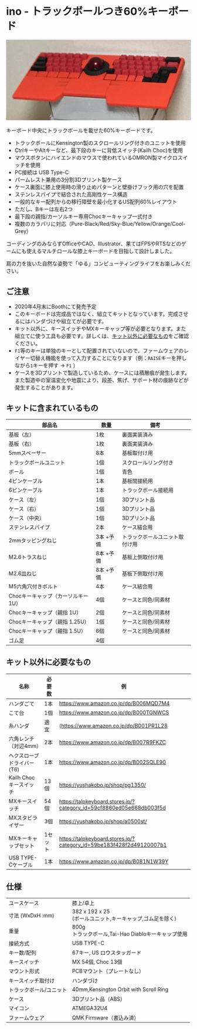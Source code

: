 # ino - トラックボールつき60%キーボード

![ino](img/ino.jpg)

キーボード中央にトラックボールを載せた60%キーボードです。

- トラックボールにKensington製のスクロールリング付きのユニットを使用
- CtrlキーやAltキーなど、最下段のキーに背低スイッチ(Kailh Choc)を使用
- マウスボタンにハイエンドのマウスで使われているOMRON製マイクロスイッチを使用
- PC接続は USB Type-C
- パームレスト兼用の3分割3Dプリント製ケース
- ケース裏面に膝上使用時の滑り止めパターンと壁掛けフック用の穴を配置
- ステンレスパイプで結合された高剛性ケース構造
- 一般的なキー配列からの移行障壁を最小化するUS配列60%レイアウト
- ただし、Bキーは左右2つ
- 最下段の親指/カーソルキー専用Chocキーキャップ一式付き
- 複数のカラバリに対応（Pure-Black/Red/Sky-Blue/Yellow/Orange/Cool-Grey）

コーディングのみならずOfficeやCAD、Illustrator、果てはFPSやRTSなどのゲームにも使えるマルチロールな膝上キーボードを目指して設計しました。

肩の力を抜いた自然な姿勢で「ゆる」コンピューティングライフをお楽しみください。

## ご注意

- 2020年4月末にBoothにて発売予定
- このキーボードは完成品ではなく、組立てキットとなっています。完成させるにはハンダづけや組立てが必要です。
- キット以外に、キースイッチやMXキーキャップ等が必要となります。また組立てに使う工具も必要です。詳しくは、[キット以外に必要なもの](#キット以外に必要なもの)をご確認ください。
- `F1`等のキーは単独のキーとして配置されていないので、ファームウェアのレイヤー切替え機能を使って入力することになります（例：`RAISE`キーを押しながら`1`キーを押す → `F1` ）
- ケースを3Dプリントで製造しているため、ケースには積層痕が発生します。また製造中の室温変化や地震により、段差、焦げ、サポート材の痕跡などが発生することがあります。

## キットに含まれているもの

| 部品名|数量|備考|
|------|----|----|
| 基板（左）|1枚|裏面実装済み|
| 基板（右）|1枚|裏面実装済み|
| 5mmスペーサー|8本|基板取付け用|
| トラックボールユニット |1個|スクロールリング付き |
| ボール |1個|青色 |
| 4ピンケーブル |1本|基板間接続用|
| 6ピンケーブル |1本|トラックボール接続用|
| ケース（左）|1個|3Dプリント品|
| ケース（右）|1個|3Dプリント品|
| ケース（中央）|1個|3Dプリント品|
| ステンレスパイプ |2本|ケース結合用|
| 2mmタッピングねじ |3本 +予備|トラックボールユニット取付け用|
| M2.6トラスねじ|8本 +予備|基板上側取付け用|
| M2.6皿ねじ|8本 +予備|基板下側取付け用|
| M5六角穴付きボルト |4本|ケース結合用|
| Chocキーキャップ（カーソルキー 1U）|4個|ケースと同色/同素材|
| Chocキーキャップ（親指 1U）|2個|ケースと同色/同素材|
| Chocキーキャップ（親指 1.25U）|1個|ケースと同色/同素材|
| Chocキーキャップ（親指 1.5U）|6個|ケースと同色/同素材|
| ゴム足 |4個|

## キット以外に必要なもの

| 名称|必要数|例|
|------|----|----|
| ハンダごて|1本|https://www.amazon.co.jp/dp/B006MQD7M4|
| こて台|1個|https://www.amazon.co.jp/dp/B000TGNWCS|
| 糸ハンダ|適宜|(https://www.amazon.co.jp/dp/B001PR1L28|
|六角レンチ（対辺4mm） |2本| https://www.amazon.co.jp/dp/B007R9FKZC|
|ヘクスローブドライバー (T6)|1本|https://www.amazon.co.jp/dp/B002SQLE90| 
| Kailh Chocキースイッチ |13個|https://yushakobo.jp/shop/pg1350/|
| MXキースイッチ |54個|https://talpkeyboard.stores.jp/?category_id=59cf8860ed05e668db003f5d|
| MXスタビライザー |3個|https://yushakobo.jp/shop/a0500st/|
| MXキーキャップセット|1セット|https://talpkeyboard.stores.jp/?category_id=59be183f428f2d49120007b1|
| USB TYPE-Cケーブル|1本|https://www.amazon.co.jp/dp/B081N1W39Y|

## 仕様

| | |
|------|----|
| ユースケース|膝上/卓上|
| 寸法 (WxDxH :mm)| 382 x 192 x 25<br> (ボールユニット,キーキャップ,ゴム足を除く)|
| 重量| 800g<br>トラックボール,Tai-Hao Diabloキーキャップ使用|
| 接続方式| USB TYPE-C|
| キー数/配列| 67キー, US ロウスタッガード|
| キースイッチ| MX 54個, Choc 13個|
| マウント形式|PCBマウント（プレートなし）|
| キースイッチ取付け| ハンダづけ|
| トラックボール/ユニット| 40mm,Kensington Orbit with Scroll Ring|
| ケース| 3Dプリント品（ABS）|
| マイコン| ATMEGA32U4|
| ファームウェア| QMK Firmware（書込み済）|
